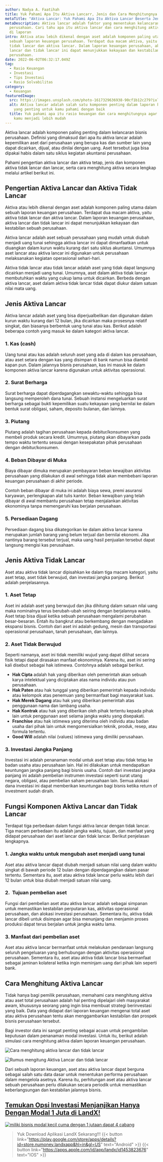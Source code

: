 ```yaml
---
author: Nadya A. Faatihah
title: Yuk Pahami Apa Itu Aktiva Lancarr, Jenis dan Cara Menghitungnya
metaTitle: "Aktiva Lancar: Yuk Pahami Apa Itu Aktiva Lancar Beserta Jenisnya"
metaDescription: Aktiva lancar adalah faktor yang menentukan kelancaran bisnis
  perusahaan. Cari tahu apa itu aktiva lancar dan cara menghitung aktiva lancar
  di laporan
intro: Aktiva atau lebih dikenal dengan aset adalah komponen paling utama dalam
  sebuah laporan keuangan perusahaan. Terdapat dua macam aktiva, yaitu aktiva
  tidak lancar dan aktiva lancar. Dalam laporan keuangan perusahaan, aktiva
  lancar dan tidak lancar ini dapat menunjukkan kekayaan dan kestabilan sebuah
  perusahaan.
date: 2022-06-02T06:32:17.049Z
tag:
  - Rasio Keuangan
  - Investasi
  - Tips Investasi
  - Rasio Solvabilitas
category:
  - Keuangan
featuredImage:
  src: https://images.unsplash.com/photo-1617329636938-90cf1b12c279?ixlib=rb-1.2.1&ixid=MnwxMjA3fDB8MHxwaG90by1wYWdlfHx8fGVufDB8fHx8&auto=format&fit=crop&w=870&q=80
  alt: Aktiva lancar adalah salah satu komponen penting dalam laporan keuangan
    yang penting untuk kamu pahami dengan baik
  title: Yuk pahami apa itu rasio keuangan dan cara menghitungnya agar investasi
    kamu menjadi lebih mudah
---
```

Aktiva lancar adalah komponen paling penting dalam kelancaran bisnis perusahaan. Definisi yang dimaksud dari apa itu aktiva lancar adalah kepemilikan aset dari perusahaan yang berupa kas dan sumber lain yang dapat dicairkan, dijual, atau dinilai dengan uang. Aset tersebut juga bisa dipakai habis dalam satu siklus kegiatan akuntansi perusahaan.

Pahami pengertian aktiva lancar dan aktiva tetap, jenis dan komponen aktiva tidak lancar dan lancar, serta cara menghitung aktiva secara lengkap melalui artikel berikut ini.

## Pengertian Aktiva Lancar dan Aktiva Tidak Lancar

Aktiva atau lebih dikenal dengan aset adalah komponen paling utama dalam sebuah laporan keuangan perusahaan. Terdapat dua macam aktiva, yaitu aktiva tidak lancar dan aktiva lancar. Dalam laporan keuangan perusahaan, aktiva lancar dan tidak lancar ini dapat menunjukkan kekayaan dan kestabilan sebuah perusahaan. 

Aktiva lancar adalah aset sebuah perusahaan yang mudah untuk diubah menjadi uang tunai sehingga aktiva lancar ini dapat dimanfaatkan untuk diuangkan dalam kurun waktu kurang dari satu siklus akuntansi. Umumnya aset lancar atau aktiva lancar ini digunakan untuk perusahaan melaksanakan kegiatan operasional sehari-hari.

Aktiva tidak lancar atau tidak lancar adalah aset yang tidak dapat langsung dicairkan menjadi uang tunai. Umumnya, aset dalam aktiva tidak lancar membutuhkan waktu yang cukup lama untuk dicairkan. Berbeda dengan aktiva lancar, aset dalam aktiva tidak lancar tidak dapat diukur dalam satuan nilai mata uang.

## Jenis Aktiva Lancar

Aktiva lancar adalah aset yang bisa diperjualbelikan dan digunakan dalam kurun waktu kurang dari 12 bulan, jika dicairkan maka prosesnya relatif singkat, dan biasanya berbentuk uang tunai atau kas. Berikut adalah beberapa contoh yang masuk ke dalam kategori aktiva lancar.

### 1. Kas (cash) 

Uang tunai atau kas adalah seluruh aset yang ada di dalam kas perusahaan, atau aset setara dengan kas yang disimpan di bank namun bisa diambil kapan pun. Dalam jalannya bisnis perusahaan, kas ini masuk ke dalam komponen aktiva lancar karena digunakan untuk aktivitas operasional.  

### 2. Surat Berharga

Surat berharga dapat diperdagangkan sewaktu-waktu sehingga bisa langsung memperoleh dana tunai. Sebuah instansi mengeluarkan surat berharga sebagai bukti kepemilikan suatu kekayaan yang bernilai ke dalam bentuk surat obligasi, saham, deposito bulanan, dan lainnya.

### 3. Piutang

Piutang adalah tagihan perusahaan kepada debitur/konsumen yang membeli produk secara kredit. Umumnya, piutang akan dibayarkan pada tempo waktu tertentu sesuai dengan kesepakatan pihak perusahaan dengan debitur/konsumen.

### 4. Beban Dibayar di Muka

Biaya dibayar dimuka merupakan pembayaran beban kewajiban aktivitas perusahaan yang dilakukan di awal sehingga tidak akan membebani laporan keuangan perusahaan di akhir periode.

Contoh beban dibayar di muka ini adalah biaya sewa, premi asuransi karyawan, perlengkapan alat tulis kantor. Beban kewajiban yang telah dibayar di awal membantu perusahaan tetap menjalankan aktivitas ekonominya tanpa memengaruhi kas berjalan perusahaan. 

### 5. Persediaan Dagang

Persediaan dagang bisa dikategorikan ke dalam aktiva lancar karena merupakan jumlah barang yang belum terjual dan bernilai ekonomi. Jika nantinya barang tersebut terjual, maka uang hasil penjualan tersebut dapat langsung mengisi kas perusahaan. 

## Jenis Aktiva Tidak Lancar

Aset atau aktiva tidak lancar dipisahkan ke dalam tiga macam kategori, yaitu aset tetap, aset tidak berwujud, dan investasi jangka panjang. Berikut adalah penjelasannya.

### 1. Aset Tetap

Aset ini adalah aset yang berwujud dan jika dihitung dalam satuan nilai uang maka nominalnya terus berubah-ubah seiring dengan berjalannya waktu. Aset tetap bisa dijual ketika sebuah perusahaan mengalami perubahan besar-besaran. Entah itu bangkrut atau berkembang dengan mengadakan ekspansi bisnis. Contoh dari aset ini adalah gedung, mesin dan transportasi operasional perusahaan, tanah perusahaan, dan lainnya.

### 2. Aset Tidak Berwujud

Seperti namanya, aset ini tidak memiliki wujud yang dapat dilihat secara fisik tetapi dapat dirasakan manfaat ekonominya. Karena itu, aset ini sering kali disebut sebagai hak istimewa. Contohnya adalah sebagai berikut.

* **Hak Cipta** adalah hak yang diberikan oleh pemerintah akan sebuah karya intelektual yang diciptakan atas nama individu atau pun perusahaan.
* **Hak Paten** atau hak tunggal yang diberikan pemerintah kepada individu atau kelompok atas penemuan yang bermanfaat bagi masyarakat luas.
* **Hak Merek Dagang** atau hak yang diberikan pemerintah atas penggunaan nama dan lambang usaha.
* **Hak Kontrak** atau hak yang diberikan oleh pihak tertentu kepada pihak lain untuk penggunaan aset selama jangka waktu yang disepakati.
* **Franchise** atau hak istimewa yang diterima oleh individu atau badan usaha dari pihak lain untuk mengomersialkan teknik, produk, resep, atau formula tertentu.
* **Good Will** adalah nilai (values) istimewa yang dimiliki perusahaan.

### 3. Investasi Jangka Panjang

Investasi ini adalah penanaman modal untuk aset tetap atau tidak tetap ke badan usaha atau perusahaan lain. Hal ini dilakukan untuk mendapatkan keuntungan jangka panjang bagi bisnis usaha. Contoh dari investasi jangka panjang ini adalah pembelian instrumen investasi seperti surat utang negara, obligasi, atau pembelian saham perusahaan lain. Semua alokasi dana investasi ini dapat memberikan keuntungan bagi bisnis ketika return of investment sudah diraih.

## Fungsi Komponen Aktiva Lancar dan Tidak Lancar

Terdapat tiga perbedaan dalam fungsi aktiva lancar dengan tidak lancar. Tiga macam perbedaan itu adalah jangka waktu, tujuan, dan manfaat yang didapat perusahaan dari aset lancar dan tidak lancar. Berikut penjelasan lengkapnya.

### 1. Jangka waktu untuk mengubah aset menjadi uang tunai

Aset atau aktiva lancar dapat diubah menjadi satuan nilai uang dalam waktu singkat di bawah periode 12 bulan dengan diperdagangkan dalam pasar tertentu. Sementara itu, aset atau aktiva tidak lancar perlu waktu lebih dari 12 bulan untuk bisa diubah menjadi satuan nilai uang.

### 2.  Tujuan pembelian aset

Fungsi dari pembelian aset atau aktiva lancar adalah sebagai simpanan untuk memastikan kestabilan perputaran kas, aktivitas operasional perusahaan, dan alokasi investasi perusahaan. Sementara itu, aktiva tidak lancar dibeli untuk disimpan agar bisa menunjang dan menjamin proses produksi dapat terus berjalan untuk jangka waktu lama.

### 3. Manfaat dari pembelian aset

Aset atau aktiva lancar bermanfaat untuk melakukan pendanaan langsung seluruh pengeluaran yang berhubungan dengan aktivitas operasional perusahaan. Sementara itu, aset atau aktiva tidak lancar bisa bermanfaat sebagai jaminan kolateral ketika ingin meminjam uang dari pihak lain seperti bank.

## Cara Menghitung Aktiva Lancar

Tidak hanya bagi pemilik perusahaan, memahami cara menghitung aktiva atau aset total perusahaan adalah hal penting dipelajari oleh masyarakat awam, khususnya seorang yang ingin bisa membuat strategi berinvestasi yang baik. Data yang didapat dari laporan keuangan mengenai total aset atau aktiva perusahaan tentu akan menggambarkan kestabilan dan prospek bisnis perusahaan tersebut. 

Bagi investor data ini sangat penting sebagai acuan untuk pengambilan keputusan dalam penanaman modal investasi. Untuk itu, berikut adalah simulasi cara menghitung aktiva dalam laporan keuangan perusahaan.

![Cara menghitung aktiva lancar dan tidak lancar](https://media.discordapp.net/attachments/976381310857773066/981812374606610442/total_aktiva_lancar_PT_XYZ.PNG "Cara menghitung aktiva lancar")

![Rumus mengitung Aktiva Lancar dan tidak lancar ](https://media.discordapp.net/attachments/976381310857773066/981812374954725416/rumus_aktiva_lancar.PNG "rumus menghitung aktiva dan passiva")

Dari sebuah laporan keuangan, aset atau aktiva lancar dapat berguna sebagai salah satu data dasar untuk menentukan performa perusahaan dalam mengelola asetnya. Karena itu, perhitungan aset atau aktiva lancar sebuah perusahaan perlu dilakukan secara periodik untuk memastikan keberlangsungan dan kestabilan jalannya bisnis.

## [Temukan Opsi Investasi Menjanjikan Hanya Dengan Modal 1 Juta di LandX!](https://landx.id/project/?utm_source=Blog&utm_medium=organic+keyword&utm_campaign=blog&utm_id=Blog)

[![miliki bisnis modal kecil cuma dengan 1 jutaan dapat 4 cabang ](https://accountgram-production.sfo2.cdn.digitaloceanspaces.com/landx_ghost/2021/11/jadi-owner-bisnis-hanya-1-jutaan-dengan-cuan-yang-sangat-menjanjikan.png)](https://landx.id/project/?utm_source=Blog&utm_medium=organic+keyword&utm_campaign=blog&utm_id=Blog)

> Yuk Download Aplikasi LandX Sekarang!!!
> {{< button link="https://play.google.com/store/apps/details?id=store.numoney.landxapp&hl=in&gl=US" text="Android" >}}
> {{< button link="https://apps.apple.com/id/app/landx/id1453823676" text="IOS" >}}